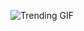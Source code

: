 
<!-- GIF_SECTION -->
![Trending GIF](https://media2.giphy.com/media/v1.Y2lkPThiYjIxNzcyenowNWh1NHg4OXpscWNoempiYW9qYzRoZDU0d2tnMnBzcjMzM3UzMCZlcD12MV9naWZzX3NlYXJjaCZjdD1n/gmg7s5bBQzlN6/giphy.gif)
<!-- END_GIF_SECTION -->
